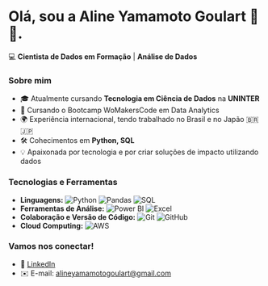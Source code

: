 # Olá, sou a Aline Yamamoto Goulart 👋😄.

💻 **Cientista de Dados em Formação** | **Análise de Dados** 

### Sobre mim
- 🎓 Atualmente cursando **Tecnologia em Ciência de Dados** na **UNINTER**
- 🌱 Cursando o Bootcamp WoMakersCode em Data Analytics
- 🌍 Experiência internacional, tendo trabalhado no Brasil e no Japão 🇧🇷 🇯🇵
- 🛠️ Cohecimentos em **Python, SQL** 
- 💡 Apaixonada por tecnologia e por criar soluções de impacto utilizando dados

### Tecnologias e Ferramentas
- **Linguagens:** ![Python](https://img.shields.io/badge/-Python-3776AB?logo=python&logoColor=white) ![Pandas](https://img.shields.io/badge/-Pandas-150458?logo=pandas&logoColor=white) ![SQL](https://img.shields.io/badge/-SQL-336791?logo=postgresql&logoColor=white)
- **Ferramentas de Análise:** ![Power BI](https://img.shields.io/badge/-Power%20BI-F2C811?logo=Power%20BI&logoColor=white) ![Excel](https://img.shields.io/badge/-Excel-217346?logo=Microsoft-Excel&logoColor=white)
- **Colaboração e Versão de Código:** ![Git](https://img.shields.io/badge/-Git-F05032?logo=git&logoColor=white) ![GitHub](https://img.shields.io/badge/-GitHub-181717?logo=github&logoColor=white)
- **Cloud Computing:** ![AWS](https://img.shields.io/badge/-AWS-232F3E?logo=amazon-aws&logoColor=white)

### Vamos nos conectar!
- 💼 [LinkedIn](https://linkedin.com/in/aline-yamamoto-goulart)
- ✉️ E-mail: alineyamamotogoulart@gmail.com
